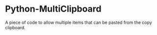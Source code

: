 # Python-MultiClipboard
A piece of code to allow multiple items that can be pasted from the copy clipboard.
